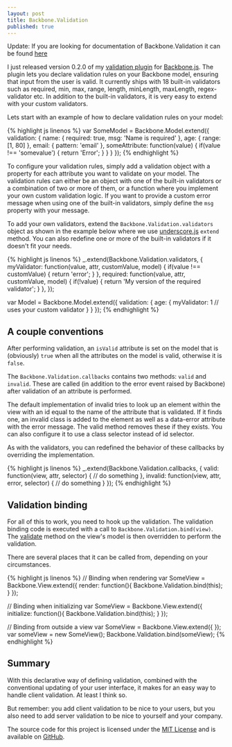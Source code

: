 ```yaml
---
layout: post
title: Backbone.Validation
published: true
---
```

Update: If you are looking for documentation of Backbone.Validation it can be found [here](http://thedersen.com/backbone.validation/)

I just released version 0.2.0 of my [validation plugin](http://github.com/thedersen/backbone.validation) for [Backbone.js](http://backbonejs.org/). The plugin lets you declare validation rules on your Backbone model, ensuring that input from the user is valid. It currently ships with 18 built-in validators such as required, min, max, range, length, minLength, maxLength, regex-validator etc. In addition to the built-in validators, it is very easy to extend with your custom validators.

Lets start with an example of how to declare validation rules on your model:

{% highlight js linenos %}
var SomeModel = Backbone.Model.extend({
  validation: {
    name: {
      required: true,
      msg: 'Name is required'
    },
    age: {
      range: [1, 80]
    },
    email: {
      pattern: 'email'
    },
    someAttribute: function(value) {
      if(value !== 'somevalue') {
        return 'Error';
      }
    }
  }
});
{% endhighlight %}

To configure your validation rules, simply add a validation object with a property for each attribute you want to validate on your model. The validation rules can either be an object with one of the built-in validators or a combination of two or more of them, or a function where you implement your own custom validation logic. If you want to provide a custom error message when using one of the built-in validators, simply define the `msg` property with your message.

To add your own validators, extend the `Backbone.Validation.validators` object as shown in the example below where we use [underscore.js](http://underscorejs.org) `extend` method. You can also redefine one or more of the built-in validators if it doesn't fit your needs.

{% highlight js linenos %}
_.extend(Backbone.Validation.validators, {
  myValidator: function(value, attr, customValue, model) {
    if(value !== customValue) {
      return 'error';
    }
  },
  required: function(value, attr, customValue, model) {
    if(!value) {
      return 'My version of the required validator';
    }
  },
});

var Model = Backbone.Model.extend({
  validation: {
    age: {
      myValidator: 1 // uses your custom validator
    }
  }
});
{% endhighlight %}

A couple conventions
--------------------

After performing validation, an `isValid` attribute is set on the model that is (obviously) `true` when all the attributes on the model is valid, otherwise it is `false`.

The `Backbone.Validation.callbacks` contains two methods: `valid` and `invalid`. These are called (in addition to the error event raised by Backbone) after validation of an attribute is performed.

The default implementation of invalid tries to look up an element within the view with an id equal to the name of the attribute that is validated. If it finds one, an invalid class is added to the element as well as a data-error attribute with the error message. The valid method removes these if they exists. You can also configure it to use a class selector instead of id selector.

As with the validators, you can redefined the behavior of these callbacks by overriding the implementation.

{% highlight js linenos %}
_.extend(Backbone.Validation.callbacks, {
  valid: function(view, attr, selector) {
    // do something
  },
  invalid: function(view, attr, error, selector) {
    // do something
  }
});
{% endhighlight %}

Validation binding
------------------

For all of this to work, you need to hook up the validation. The validation binding code is executed with a call to `Backbone.Validation.bind(view)`. The [validate](http://backbonejs.org/#Model-validate) method on the view's model is then overridden to perform the validation.

There are several places that it can be called from, depending on your circumstances.

{% highlight js linenos %}
// Binding when rendering
var SomeView = Backbone.View.extend({
  render: function(){
    Backbone.Validation.bind(this);
  }
});

// Binding when initializing
var SomeView = Backbone.View.extend({
  initialize: function(){
    Backbone.Validation.bind(this);
  }
});

// Binding from outside a view
var SomeView = Backbone.View.extend({
});
var someView = new SomeView();
Backbone.Validation.bind(someView);
{% endhighlight %}

Summary
-------

With this declarative way of defining validation, combined with the conventional updating of your user interface, it makes for an easy way to handle client validation. At least I think so.

But remember: you add client validation to be nice to your users, but you also need to add server validation to be nice to yourself and your company.

The source code for this project is licensed under the [MIT License](http://thedersen.mit-license.org/) and is available on [GitHub](https://github.com/thedersen/backbone.validation).
